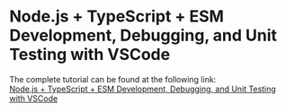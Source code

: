 # Node.js + TypeScript + ESM Development, Debugging, and Unit Testing with VSCode

The complete tutorial can be found at the following link:  
[Node.js + TypeScript + ESM Development, Debugging, and Unit Testing with VSCode](https://liujin.space/article/nodejs-typescript-esm-development-debugging-unit-testing-with-vscode)